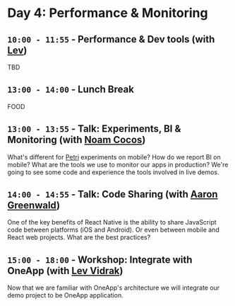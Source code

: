 # Day 4: Performance & Monitoring


## `10:00 - 11:55` - Performance & Dev tools (with [Lev](mailto:levv@wix.com))
TBD


## `13:00 - 14:00` - Lunch Break
FOOD

## `13:00 - 13:55` - Talk: Experiments, BI & Monitoring (with [Noam Cocos](mailto:noamc@wix.com))
What's different for [Petri](https://github.com/wix/petri) experiments on mobile? How do we report BI on mobile? What are the tools we use to monitor our apps in production? We're going to see some code and experience the tools involved in live demos.


## `14:00 - 14:55` - Talk: Code Sharing (with [Aaron Greenwald](mailto:aarong@wix.com))
One of the key benefits of React Native is the ability to share JavaScript code between platforms (iOS and Android). Or even between mobile and React web projects. What are the best practices?


## `15:00 - 18:00` - Workshop: Integrate with OneApp (with [Lev Vidrak](mailto:levv@wix.com))
Now that we are familiar with OneApp's architecture we will integrate our demo project to be OneApp application.




